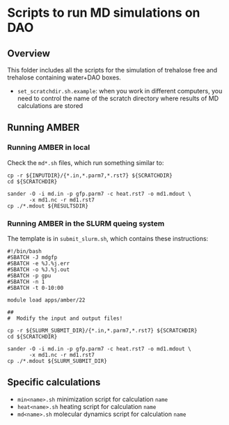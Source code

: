 # Scripts to run MD simulations on DAO

## Overview

This folder includes all the scripts for the simulation of trehalose free and trehalose containing water+DAO boxes. 


* `set_scratchdir.sh.example`: when you work in different computers, you need to control the name of the scratch directory where results of MD calculations are stored

## Running AMBER

### Running AMBER in local

Check the `md*.sh` files, which run something similar to:

```
cp -r ${INPUTDIR}/{*.in,*.parm7,*.rst7} ${SCRATCHDIR}
cd ${SCRATCHDIR}

sander -O -i md.in -p gfp.parm7 -c heat.rst7 -o md1.mdout \
       -x md1.nc -r md1.rst7
cp ./*.mdout ${RESULTSDIR}
```

### Running AMBER in the SLURM queing system

The template is in `submit_slurm.sh`, which contains these instructions:

```
#!/bin/bash
#SBATCH -J mdgfp
#SBATCH -e %J.%j.err
#SBATCH -o %J.%j.out
#SBATCH -p gpu
#SBATCH -n 1
#SBATCH -t 0-10:00

module load apps/amber/22

##
#  Modify the input and output files!

cp -r ${SLURM_SUBMIT_DIR}/{*.in,*.parm7,*.rst7} ${SCRATCHDIR}
cd ${SCRATCHDIR}

sander -O -i md.in -p gfp.parm7 -c heat.rst7 -o md1.mdout \
       -x md1.nc -r md1.rst7
cp ./*.mdout ${SLURM_SUBMIT_DIR}
```

## Specific calculations

* `min<name>.sh` minimization script for calculation `name`
* `heat<name>.sh` heating script for calculation `name`
* `md<name>.sh` molecular dynamics script for calculation `name`
